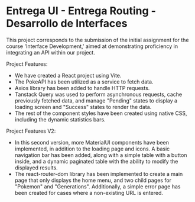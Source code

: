 # Entrega UI - Entrega Routing - Desarrollo de Interfaces

This project corresponds to the submission of the initial assignment for the course 'Interface Development,' aimed at demonstrating proficiency in integrating an API within our project.

Project Features:
- We have created a React project using Vite.
- The PokeAPI has been utilized as a service to fetch data.
- Axios library has been added to handle HTTP requests.
- Tanstack Query was used to perform asynchronous requests, cache previously fetched data, and manage "Pending" states to display a loading screen and "Success" states to render the data.
- The rest of the component styles have been created using native CSS, including the dynamic statistics bars.

Project Features V2:
- In this second version, more MaterialUI components have been implemented, in addition to the loading page and icons. A basic navigation bar has been added, along with a simple table with a button inside, and a dynamic paginated table with the ability to modify the displayed results.
- The react-router-dom library has been implemented to create a main page that only displays the home menu, and two child pages for "Pokemon" and "Generations". Additionally, a simple error page has been created for cases where a non-existing URL is entered.
